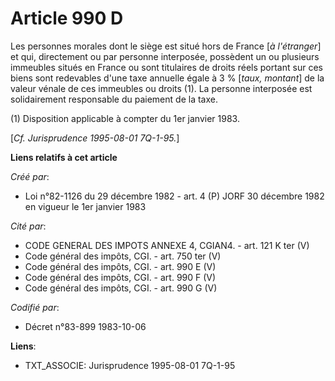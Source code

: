 # Article 990 D

Les personnes morales dont le siège est situé hors de France [*à l'étranger*] et qui, directement ou par personne interposée,
possèdent un ou plusieurs immeubles situés en France ou sont titulaires de droits réels portant sur ces biens sont redevables
d'une taxe annuelle égale à 3 % [*taux, montant*] de la valeur vénale de ces immeubles ou droits (1). La personne interposée
est solidairement responsable du paiement de la taxe. 

(1) Disposition applicable à compter du 1er janvier 1983.

[*Cf. Jurisprudence 1995-08-01 7Q-1-95.*]

**Liens relatifs à cet article**

_Créé par_:

  - Loi n°82-1126 du 29 décembre 1982 - art. 4 (P) JORF 30 décembre 1982 en vigueur le 1er janvier 1983

_Cité par_:

  - CODE GENERAL DES IMPOTS ANNEXE 4, CGIAN4. - art. 121 K ter (V)
  - Code général des impôts, CGI. - art. 750 ter (V)
  - Code général des impôts, CGI. - art. 990 E (V)
  - Code général des impôts, CGI. - art. 990 F (V)
  - Code général des impôts, CGI. - art. 990 G (V)

_Codifié par_:

  - Décret n°83-899 1983-10-06

**Liens**:

  - TXT_ASSOCIE: Jurisprudence 1995-08-01 7Q-1-95
